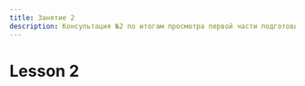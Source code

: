 ```yaml
---
title: Занятие 2
description: Консультация №2 по итогам просмотра первой части подготовительного курса
---
```


# Lesson 2
